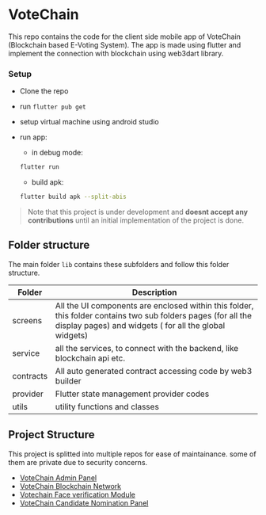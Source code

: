 # VoteChain

This repo contains the code for the client side mobile app of VoteChain (Blockchain based E-Voting System). The app is made using flutter and implement the connection with blockchain using web3dart library.

### Setup

- Clone the repo
- run `flutter pub get`
- setup virtual machine using android studio
- run app:

  - in debug mode:

  ```bash
  flutter run
  ```

  - build apk:

  ```bash
  flutter build apk --split-abis
  ```

> Note that this project is under development and **doesnt accept any contributions** until an initial implementation of the project is done.

## Folder structure

The main folder `lib` contains these subfolders and follow this folder structure.

| Folder  | Description                                                                                                                                                             |
| ------- | ----------------------------------------------------------------------------------------------------------------------------------------------------------------------- |
| screens | All the UI components are enclosed within this folder, this folder contains two sub folders pages (for all the display pages) and widgets ( for all the global widgets) |
| service | all the services, to connect with the backend, like blockchain api etc.                                                                                                 |
| contracts    | All auto generated contract accessing code by web3 builder |
| provider | Flutter state management provider codes |
| utils | utility functions and classes |


## Project Structure

This project is splitted into multiple repos for ease of maintainance. some of them are private due to security concerns.

- [VoteChain Admin Panel](https://github.com/aswanthabam/votechain-admin) 
- [VoteChain Blockchain Network](https://github.com/aswanthabam/votechain-chain)
- [Votechain Face verification Module](https://github.com/aswanthabam/face-verification)
- [VoteChain Candidate Nomination Panel](https://github.com/aswanthabam/votechain-candidate) 
